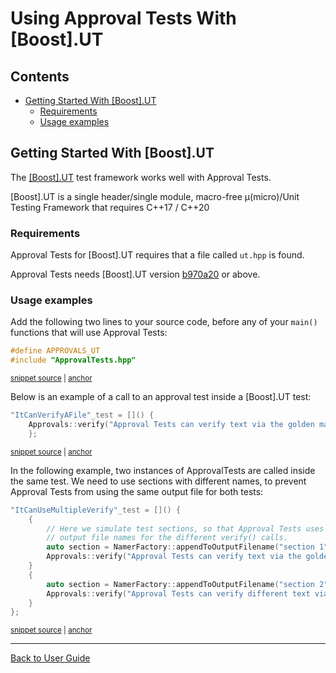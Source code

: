 <!--
GENERATED FILE - DO NOT EDIT
This file was generated by [MarkdownSnippets](https://github.com/SimonCropp/MarkdownSnippets).
Source File: /doc/mdsource/UsingUT.source.md
To change this file edit the source file and then execute ./run_markdown_templates.sh.
-->

<a id="top"></a>

# Using Approval Tests With \[Boost\].UT


<!-- toc -->
## Contents

  * [Getting Started With \[Boost\].UT](#getting-started-with-boostut)
    * [Requirements](#requirements)
    * [Usage examples](#usage-examples)<!-- endtoc -->


## Getting Started With \[Boost\].UT

The [\[Boost\].UT](https://github.com/boost-experimental/ut) test framework works well with Approval Tests.

\[Boost\].UT is a single header/single module, macro-free μ(micro)/Unit Testing Framework that requires C++17 / C++20

### Requirements

Approval Tests for \[Boost\].UT requires that a file called `ut.hpp` is found.

Approval Tests needs \[Boost\].UT version [b970a20](https://github.com/boost-experimental/ut/commit/b970a201aa88f087a997eed05bc4c1aae3592cd3) or above.

### Usage examples

Add the following two lines to your source code, before any of your `main()` functions that will use Approval Tests:

<!-- snippet: ut_main -->
<a id='snippet-ut_main'/></a>
```cpp
#define APPROVALS_UT
#include "ApprovalTests.hpp"
```
<sup><a href='/tests/UT_Tests/ApprovalTestTests.cpp#L1-L4' title='File snippet `ut_main` was extracted from'>snippet source</a> | <a href='#snippet-ut_main' title='Navigate to start of snippet `ut_main`'>anchor</a></sup>
<!-- endsnippet -->

Below is an example of a call to an approval test inside a \[Boost\].UT test:

<!-- snippet: ut_main_usage -->
<a id='snippet-ut_main_usage'/></a>
```cpp
"ItCanVerifyAFile"_test = []() {
    Approvals::verify("Approval Tests can verify text via the golden master method");
	};
```
<sup><a href='/tests/UT_Tests/ApprovalTestTests.cpp#L13-L17' title='File snippet `ut_main_usage` was extracted from'>snippet source</a> | <a href='#snippet-ut_main_usage' title='Navigate to start of snippet `ut_main_usage`'>anchor</a></sup>
<!-- endsnippet -->

In the following example, two instances of ApprovalTests are called inside the same test. We need to use sections with different names, to prevent Approval Tests from using the same output file for both tests:

<!-- snippet: ut_main_multiple -->
<a id='snippet-ut_main_multiple'/></a>
```cpp
"ItCanUseMultipleVerify"_test = []() {
    {
        // Here we simulate test sections, so that Approval Tests uses different
        // output file names for the different verify() calls.
        auto section = NamerFactory::appendToOutputFilename("section 1");
        Approvals::verify("Approval Tests can verify text via the golden master method");
    }
    {
        auto section = NamerFactory::appendToOutputFilename("section 2");
        Approvals::verify("Approval Tests can verify different text via the golden master method");
    }
};
```
<sup><a href='/tests/UT_Tests/ApprovalTestTests.cpp#L23-L36' title='File snippet `ut_main_multiple` was extracted from'>snippet source</a> | <a href='#snippet-ut_main_multiple' title='Navigate to start of snippet `ut_main_multiple`'>anchor</a></sup>
<!-- endsnippet -->

---

[Back to User Guide](/doc/README.md#top)
